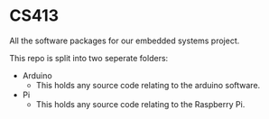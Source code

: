 CS413
=====

All the software packages for our embedded systems project.

This repo is split into two seperate folders:

 - Arduino
	- This holds any source code relating to the arduino software.
 - Pi
	- This holds any source code relating to the Raspberry Pi.

